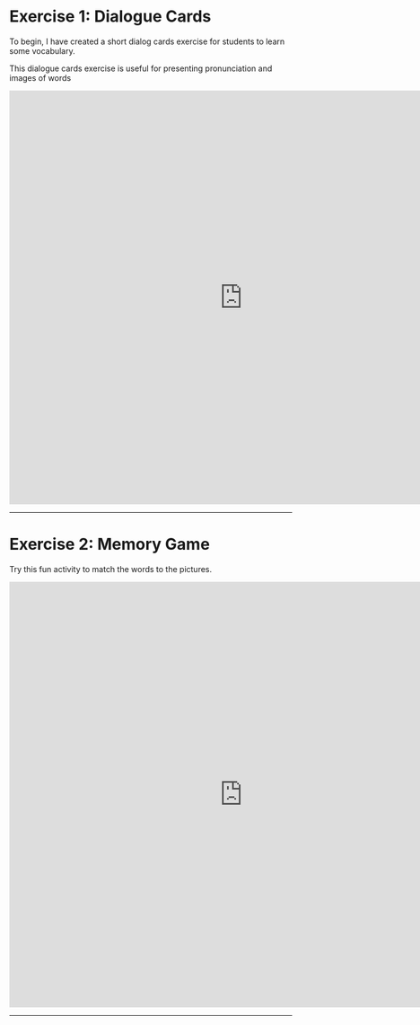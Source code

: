 <h1>Exercise 1: Dialogue Cards</h1>

<p>To begin, I have created a short dialog cards exercise for students to learn some vocabulary.</p>

This dialogue cards exercise is useful for presenting pronunciation and images of words
<iframe src="https://h5p.org/h5p/embed/141438" width="830" height="737" frameborder="0" allowfullscreen="allowfullscreen" allow="geolocation *; microphone *; camera *; midi *; encrypted-media *"></iframe><script src="https://h5p.org/sites/all/modules/h5p/library/js/h5p-resizer.js" charset="UTF-8"></script>

<hr>

<h1>Exercise 2: Memory Game</h1>
<p>Try this fun activity to match the words to the pictures.</p>
<iframe src="https://h5p.org/h5p/embed/141376" width="830" height="758" frameborder="0" allowfullscreen="allowfullscreen" allow="geolocation *; microphone *; camera *; midi *; encrypted-media *"></iframe><script src="https://h5p.org/sites/all/modules/h5p/library/js/h5p-resizer.js" charset="UTF-8"></script>

<hr>
